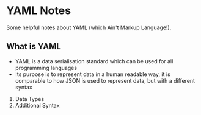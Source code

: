 # YAML Notes

Some helpful notes about YAML (which Ain't Markup Language!).


## What is YAML

- YAML is a data serialisation standard which can be used for all programming languages
- Its purpose is to represent data in a human readable way, it is comparable to how JSON is used to represent data, but with a different syntax


1. Data Types
2. Additional Syntax
